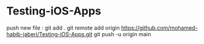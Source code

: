 # Testing-iOS-Apps

push new file :
git add .
git remote add origin https://github.com/mohamed-habib-jaberi/Testing-iOS-Apps.git
git push -u origin main         
